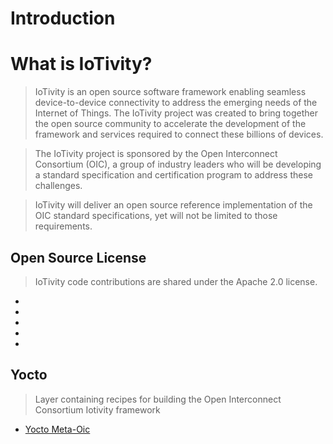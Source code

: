 Introduction
==

# What is IoTivity?
>IoTivity is an open source software framework enabling seamless device-to-device connectivity to address the emerging needs of the Internet of Things.
>The IoTivity project was created to bring together the open source community to accelerate the development of the framework and services required to connect these billions of devices.

>The IoTivity project is sponsored by the Open Interconnect Consortium (OIC), a group of industry leaders who will be developing a standard specification and certification program to address these challenges.

>IoTivity will deliver an open source reference implementation of the OIC standard specifications, yet will not be limited to those requirements.



## Open Source License
>IoTivity code contributions are shared under the Apache 2.0 license.

- [](https://pagealh.com/2015/08/15/intel-edison-investigating-iotivity/)
- [](http://events.linuxfoundation.org/sites/events/files/slides/LFPresentationSlides.pdf)
- [](https://github.com/intelmakers/GETTING-STARTED/wiki/Options-for-installing-IoTivity-stack-on-Edison)
- [](https://pagealh.com/2015/08/15/intel-edison-investigating-iotivity/)
- [](http://openconnectivity.org/wp-content/uploads/2016/01/IoTivity-101_Vijay-Joey.pdf)

## Yocto

> Layer containing recipes for building the Open Interconnect Consortium Iotivity framework

- [Yocto Meta-Oic](http://git.yoctoproject.org/cgit/cgit.cgi/meta-oic/about/)
